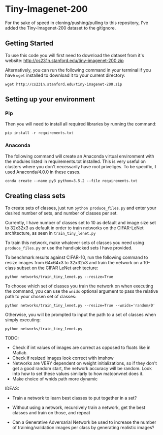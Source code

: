 # Tiny-Imagenet-200

For the sake of speed in cloning/pushing/pulling to this repository,
I've added the Tiny-Imagenet-200 dataset to the gitignore.

## Getting Started

To use this code you will first need to download the dataset from
it's website: http://cs231n.stanford.edu/tiny-imagenet-200.zip

Alternatively, you can run the following command in your terminal
if you have `wget` installed to download it to your current directory:

```
wget http://cs231n.stanford.edu/tiny-imagenet-200.zip
```

## Setting up your environment

### Pip
Then you will need to install all required libraries by running the command:
```
pip install -r requirements.txt
```

### Anaconda

The following command will create an Anaconda virtual environment with the
modules listed in requirements.txt installed. This is very useful on clusters
where you don't necessarily have root priveliges. To be specific, I used
Anaconda/4.0.0 in these cases.
```
conda create --name py3 python=3.5.2 --file requirements.txt
```

## Creating class sets

To create sets of classes, just run `python produce_files.py` and enter
your desired number of sets, and number of classes per set.

Currently, I have number of classes set to 10 as default and image size
set to 32x32x3 as default in order to train networks on the CIFAR-LeNet
architecture, as seen in `train_tiny_lenet.py`

To train this network, make whatever sets of classes you need using
`produce_files.py` or use the hand-picked sets I have provided.

To benchmark results against CIFAR-10, run the following command to resize
images from 64x64x3 to 32x32x3 and train the network on a 10-class subset on the
CIFAR LeNet architecture:

```
python networks/train_tiny_lenet.py --resize=True
```

To choose which set of classes you train the network on when executing the
command, you can use the `wnids` optional argument to pass the relative
path to your chosen set of classes:

```
python networks/train_tiny_lenet.py --resize=True --wnids='random/0'
```

Otherwise, you will be prompted to input the path to a set of classes
when simply executing:

```
python networks/train_tiny_lenet.py
```

TODO:
* Check if int values of images are correct as opposed to floats like in Matlab.
* Check if resized images look correct with imshow
* Networks are VERY dependent on weight initializations, so if they don't
get a good random start, the network accuracy will be random. Look into
how to set these values similarly to how matconvnet does it.
* Make choice of wnids path more dynamic

IDEAS:
* Train a network to learn best classes to put together in a set?
* Without using a network, recursively train a network, get the best classes
and train on those, and repeat

* Can a Generative Adversarial Network be used to increase the number of 
training/validation images per class by generating realistic images?
